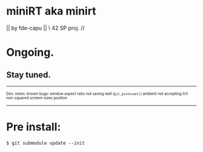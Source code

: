 miniRT aka minirt
=================
|| by fde-capu ||
\\ 42 SP proj. //

# Ongoing.
## Stay tuned.

---
<sub><sup>
Dev. notes:
known bugs: window aspect ratio
not saving well (`pjt_pixtocam()`)
ambient not accepting 0.0
non-squared screem sizes position
</sup></sub>
___

# Pre install:
`$ git submodule update --init`
